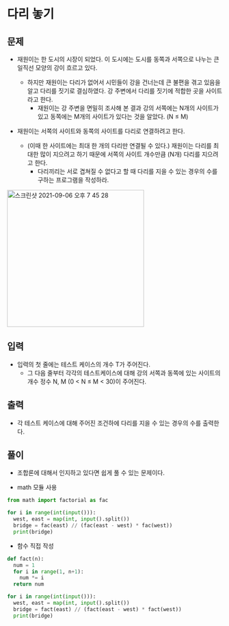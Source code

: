 # 다리 놓기

## 문제

- 재원이는 한 도시의 시장이 되었다. 이 도시에는 도시를 동쪽과 서쪽으로 나누는 큰 일직선 모양의 강이 흐르고 있다. 
  - 하지만 재원이는 다리가 없어서 시민들이 강을 건너는데 큰 불편을 겪고 있음을 알고 다리를 짓기로 결심하였다. 강 주변에서 다리를 짓기에 적합한 곳을 사이트라고 한다. 
    - 재원이는 강 주변을 면밀히 조사해 본 결과 강의 서쪽에는 N개의 사이트가 있고 동쪽에는 M개의 사이트가 있다는 것을 알았다. (N ≤ M)

- 재원이는 서쪽의 사이트와 동쪽의 사이트를 다리로 연결하려고 한다. 
  - (이때 한 사이트에는 최대 한 개의 다리만 연결될 수 있다.) 재원이는 다리를 최대한 많이 지으려고 하기 때문에 서쪽의 사이트 개수만큼 (N개) 다리를 지으려고 한다. 
    - 다리끼리는 서로 겹쳐질 수 없다고 할 때 다리를 지을 수 있는 경우의 수를 구하는 프로그램을 작성하라.

<img width="320" alt="스크린샷 2021-09-06 오후 7 45 28" src="https://user-images.githubusercontent.com/87789778/132205648-c623d017-1cba-475e-8add-ce151e186e52.png">

## 입력
- 입력의 첫 줄에는 테스트 케이스의 개수 T가 주어진다. 
  - 그 다음 줄부터 각각의 테스트케이스에 대해 강의 서쪽과 동쪽에 있는 사이트의 개수 정수 N, M (0 < N ≤ M < 30)이 주어진다.

## 출력

- 각 테스트 케이스에 대해 주어진 조건하에 다리를 지을 수 있는 경우의 수를 출력한다.

## 풀이

- 조합론에 대해서 인지하고 있다면 쉽게 풀 수 있는 문제이다.


- math 모듈 사용

``` Python
from math import factorial as fac

for i in range(int(input())):
  west, east = map(int, input().split())
  bridge = fac(east) // (fac(east - west) * fac(west))
  print(bridge)
```

- 함수 직접 작성

``` Python
def fact(n):
  num = 1
  for i in range(1, n+1):
    num *= i
  return num

for i in range(int(input())):
  west, east = map(int, input().split())
  bridge = fact(east) // (fact(east - west) * fact(west))
  print(bridge)
```

